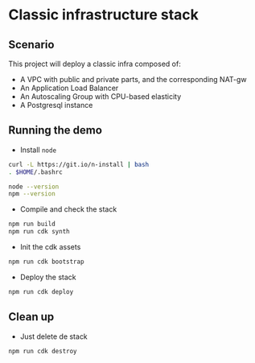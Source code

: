 # Classic infrastructure stack

## Scenario

This project will deploy a classic infra composed of:

* A VPC with public and private parts, and the corresponding NAT-gw
* An Application Load Balancer
* An Autoscaling Group with CPU-based elasticity
* A Postgresql instance

## Running the demo

* Install `node`

```bash
curl -L https://git.io/n-install | bash
. $HOME/.bashrc 

node --version
npm --version
```

* Compile and check the stack

```bash
npm run build
npm run cdk synth
```

* Init the cdk assets

```bash
npm run cdk bootstrap
```

* Deploy the stack

```bash
npm run cdk deploy
```

## Clean up

* Just delete de stack

```bash
npm run cdk destroy
```